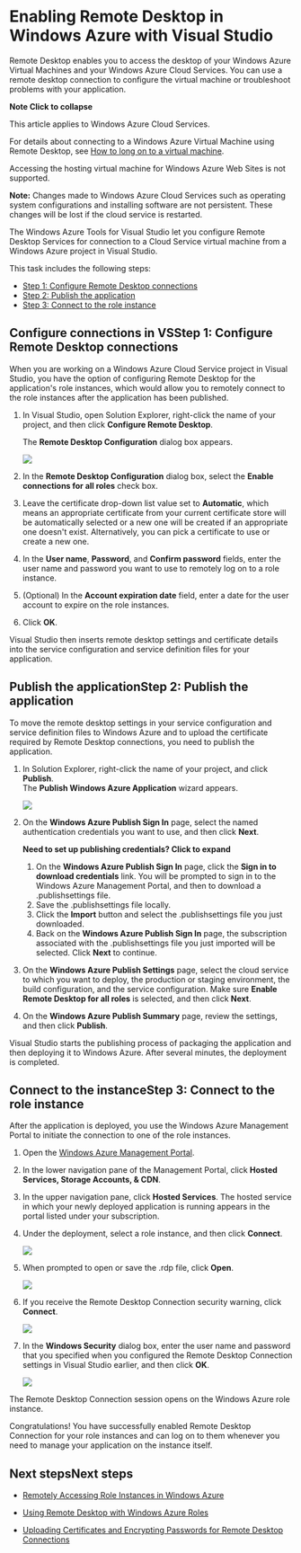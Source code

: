 <properties linkid="dev-net-commons-tasks-remote-desktop" urlDisplayName="Remote Desktop" pageTitle="Enable remote desktop for cloud services - Windows Azure" Title="Enable remote desktop for cloud services - Windows Azure" metaKeywords="Azure remote access, Azure remote connection, Azure VM access, Azure virtual machinesAzure .NET remote access,  Azure C# remote access, Azure Visual Studio remote access" Description="Learn how to enable remote-desktop access for the virtual machines hosting your Windows Azure application. " metaCanonical="" disqusComments="1" umbracoNaviHide="0" />



# Enabling Remote Desktop in Windows Azure with Visual Studio

Remote Desktop enables you to access the desktop of your Windows Azure Virtual Machines and your Windows Azure Cloud Services. You can use a remote desktop connection to configure the virtual machine or troubleshoot problems with your application.

<div class="dev-callout-new">
    <strong>Note <span>Click to collapse</span></strong>
    <div class="dev-callout-content">
        <p>This article applies to Windows Azure Cloud Services.</p>
        <p>For details about connecting to a Windows Azure Virtual Machine using Remote Desktop, see <a href="/en-us/manage/windows/how-to-guides/log-on-a-windows-vm/">How to long on to a virtual machine</a>.</p>
        <p>Accessing the hosting virtual machine for Windows Azure Web Sites is not supported.</p>
    </div>
</div>  

**Note:** Changes made to Windows Azure Cloud Services such as operating system configurations and installing software are not persistent. These changes will be lost if the cloud service is restarted.  

The Windows Azure Tools for Visual Studio let you configure Remote
Desktop Services for connection to a Cloud Service virtual machine from a Windows Azure project in Visual Studio.

This task includes the following steps:

-   [Step 1: Configure Remote Desktop connections][]
-   [Step 2: Publish the application][]
-   [Step 3: Connect to the role instance][]

<a id="step1"></a><h2><span class="short-header">Configure connections in VS</span>Step 1: Configure Remote Desktop connections</h2>

When you are working on a Windows Azure Cloud Service project in Visual Studio, you
have the option of configuring Remote Desktop for the application's role
instances, which would allow you to remotely connect to the role
instances after the application has been published.


1.  In Visual Studio, open Solution
    Explorer, right-click the name of your project, and then click
    **Configure Remote Desktop**.  
      
     The **Remote Desktop Configuration** dialog box appears.

    ![][0]

2.  In the **Remote Desktop Configuration** dialog box, select the
    **Enable connections for all roles** check box.
3.  Leave the certificate drop-down list value set to **Automatic**, which
    means an appropriate certificate from your current certificate store
    will be automatically selected or a new one will be created if an
    appropriate one doesn't exist. Alternatively, you can pick a
    certificate to use or create a new one.
4.  In the **User name**, **Password**, and **Confirm password** fields,
    enter the user name and password you want to use to remotely log on
    to a role instance.
5.  (Optional) In the **Account expiration date** field, enter a date
    for the user account to expire on the role instances.
6.  Click **OK**.

Visual Studio then inserts remote desktop settings and certificate
details into the service configuration and service definition files for
your application.

<a id="step2"></a><h2><span class="short-header">Publish the application</span>Step 2: Publish the application</h2>

To move the remote desktop settings in your service configuration and
service definition files to Windows Azure and to upload the certificate
required by Remote Desktop connections, you need to publish the
application.

1.  In Solution Explorer, right-click the name of your project, and
    click **Publish**.  
     The **Publish Windows Azure Application** wizard appears.

    ![][1]

2.  On the **Windows Azure Publish Sign In** page, select the named
    authentication credentials you want to use, and then click **Next**.
    
    <div class="dev-callout-new-collapsed">
    <strong>Need to set up publishing credentials? <span>Click to expand</span></strong>
    <div class="dev-callout-content">
        <p><ol>
           <li>On the <strong>Windows Azure Publish Sign In</strong> page, click the <strong>Sign in to download credentials</strong> link. You will be prompted to sign in to the Windows Azure Management Portal, and then to download a .publishsettings file.</li>
           <li>Save the .publishsettings file locally.</li>
           <li>Click the <strong>Import</strong> button and select the .publishsettings file you just downloaded.</li>
           <li>Back on the <strong>Windows Azure Publish Sign In</strong> page, the subscription associated with the .publishsettings file you just imported will be selected. Click <strong>Next</strong> to continue.</li>
           </ol></p>
    </div>
    </div>  

3.  On the **Windows Azure Publish Settings** page, select the cloud service to which you want to deploy, the production or staging
    environment, the build configuration, and the service configuration.
    Make sure **Enable Remote Desktop for all roles** is selected,
    and then click **Next**.
4.  On the **Windows Azure Publish Summary** page, review the settings,
    and then click **Publish**.

Visual Studio starts the publishing process of packaging the application
and then deploying it to Windows Azure. After several minutes, the
deployment is completed.

<a id="step3"></a><h2><span class="short-header">Connect to the instance</span>Step 3: Connect to the role instance</h2>

After the application is deployed, you use the Windows Azure Management
Portal to initiate the connection to one of the role instances.

1.  Open the [Windows Azure Management Portal][].
2.  In the lower navigation pane of the Management Portal, click
    **Hosted Services, Storage Accounts, & CDN**.
3.  In the upper navigation pane, click **Hosted Services**. The hosted
    service in which your newly deployed application is running appears
    in the portal listed under your subscription.
4.  Under the deployment, select a role instance, and then click
    **Connect**.

    ![][2]

5.  When prompted to open or save the .rdp file, click **Open**.

    ![][3]

6.  If you receive the Remote Desktop Connection security warning, click
    **Connect**.

    ![][4]

7.  In the **Windows Security** dialog box, enter the user name and
    password that you specified when you configured the Remote Desktop
    Connection settings in Visual Studio earlier, and then click **OK**.

    ![][5]

The Remote Desktop Connection session opens on the Windows Azure role
instance.

Congratulations! You have successfully enabled Remote Desktop Connection
for your role instances and can log on to them whenever you need to
manage your application on the instance itself.

<h2><span class="short-header">Next steps</span>Next steps</h2>

* [Remotely Accessing Role Instances in Windows Azure][]
* [Using Remote Desktop with Windows Azure Roles][]
* [Uploading Certificates and Encrypting Passwords for Remote Desktop Connections][]

  [Step 1: Configure Remote Desktop connections]: #step1
  [Step 2: Publish the application]: #step2
  [Step 3: Connect to the role instance]: #step3
  [0]: ../../../DevCenter/dotNet/Media/remote-desktop-01.png
  [1]: ../../../DevCenter/dotNet/Media/remote-desktop-02.png
  [Setting Up Named Authentication Credentials]: http://msdn.microsoft.com/en-us/library/windowsazure/ff683676.aspx
  [Windows Azure Management Portal]: http://manage.windowsazure.com/
  [2]: ../../../DevCenter/dotNet/Media/remote-desktop-03.png
  [3]: ../../../DevCenter/dotNet/Media/remote-desktop-04.png
  [4]: ../../../DevCenter/dotNet/Media/remote-desktop-05.png
  [5]: ../../../DevCenter/dotNet/Media/remote-desktop-06.png
  [Remotely Accessing Role Instances in Windows Azure]: http://msdn.microsoft.com/en-us/library/windowsazure/hh124107.aspx
  [Using Remote Desktop with Windows Azure Roles]: http://msdn.microsoft.com/en-us/library/windowsazure/gg443832.aspx
  [Uploading Certificates and Encrypting Passwords for Remote Desktop Connections]: http://msdn.microsoft.com/en-us/library/windowsazure/hh403987.aspx
  [How to Log on to a Virtual Machine Running Windows Server 2008 R2]: https://www.windowsazure.com/en-us/manage/windows/how-to-guides/log-on-a-windows-vm/
